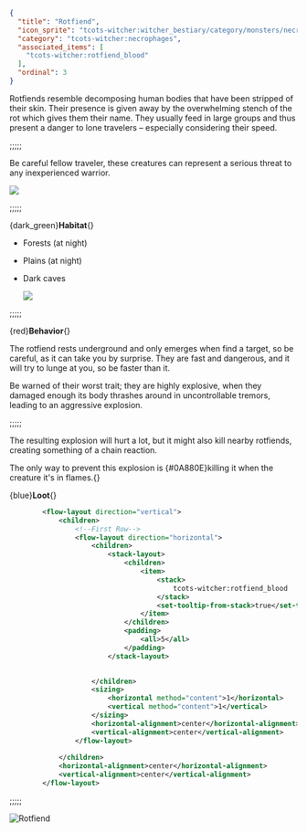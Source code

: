 ```json
{
  "title": "Rotfiend",
  "icon_sprite": "tcots-witcher:witcher_bestiary/category/monsters/necrophages/rotfiend",
  "category": "tcots-witcher:necrophages",
  "associated_items": [
    "tcots-witcher:rotfiend_blood"
  ],
  "ordinal": 3
}
```

Rotfiends resemble decomposing human bodies that have been stripped of their skin. 
Their presence is given away by the overwhelming stench of the rot which gives them their name.
They usually feed in large groups and thus present a danger to lone travelers – especially considering their speed.

;;;;;

Be careful fellow traveler, these creatures can represent a serious threat to any inexperienced warrior.

![](tcots-witcher:textures/gui/sprites/witcher_bestiary/entries/rotfiend/rotfiend_main.png,fit)

;;;;;

{dark_green}**Habitat**{}
- Forests (at night)
- Plains (at night)
- Dark caves

  ![](tcots-witcher:textures/gui/sprites/witcher_bestiary/entries/rotfiend/rotfiend_exploding.png,fit)

;;;;;

{red}**Behavior**{}

The rotfiend rests underground and only emerges when find a target, so be careful, as it can take you by surprise.
They are fast and dangerous, and it will try to lunge at you, so be faster than it.


Be warned of their worst trait; they are highly explosive, 
when they damaged enough its body thrashes around in uncontrollable tremors, leading to an aggressive explosion.

;;;;;

The resulting explosion will hurt a lot, but it might also kill nearby rotfiends, creating something of a chain reaction.


The only way to prevent this explosion is {#0A880E}killing it when the creature it's in flames.{}


{blue}**Loot**{}
```xml owo-ui
        <flow-layout direction="vertical">
            <children>
                <!--First Row-->
                <flow-layout direction="horizontal">
                    <children>
                        <stack-layout>
                            <children>
                                <item>
                                    <stack>
                                        tcots-witcher:rotfiend_blood
                                    </stack>
                                    <set-tooltip-from-stack>true</set-tooltip-from-stack>
                                </item>
                            </children>
                            <padding>
                                <all>5</all>
                            </padding>
                        </stack-layout>

                                               
                    </children>
                    <sizing>
                        <horizontal method="content">1</horizontal>
                        <vertical method="content">1</vertical>
                    </sizing>
                    <horizontal-alignment>center</horizontal-alignment>
                    <vertical-alignment>center</vertical-alignment>
                </flow-layout>
                
            </children>
            <horizontal-alignment>center</horizontal-alignment>
            <vertical-alignment>center</vertical-alignment>
        </flow-layout>
```

;;;;;




![Rotfiend](tcots-witcher:textures/gui/sprites/witcher_bestiary/entries/rotfiend/rotfiend_full.png,fit)